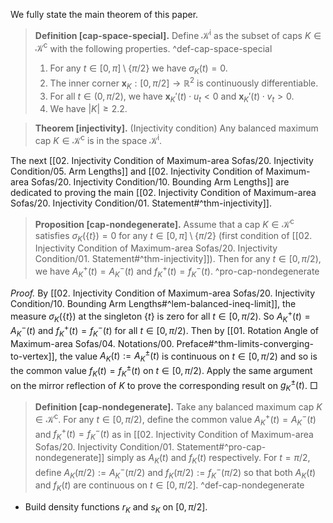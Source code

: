 We fully state the main theorem of this paper.

> __Definition [cap-space-special].__ Define $\mathcal{K}^\mathrm{i}$ as the subset of caps $K \in \mathcal{K}^\mathrm{c}$ with the following properties. ^def-cap-space-special
> 
> 1. For any $t \in [0, \pi] \setminus \left\{ \pi/2 \right\}$ we have $\sigma_K(t) = 0$.
> 2. The inner corner $\mathbf{x}_K : [0, \pi/2] \to \mathbb{R}^2$ is continuously differentiable.
> 3. For all $t \in (0, \pi/2)$, we have $\mathbf{x}_K'(t) \cdot u_t < 0$ and $\mathbf{x}_K'(t) \cdot v_t > 0$.
> 4. We have $|K| \geq 2.2$.

> __Theorem [injectivity].__ (Injectivity condition) Any balanced maximum cap $K \in \mathcal{K}^\mathrm{c}$ is in the space $\mathcal{K}^\mathrm{i}$.

The next [[02. Injectivity Condition of Maximum-area Sofas/20. Injectivity Condition/05. Arm Lengths]] and [[02. Injectivity Condition of Maximum-area Sofas/20. Injectivity Condition/10. Bounding Arm Lengths]] are dedicated to proving the main [[02. Injectivity Condition of Maximum-area Sofas/20. Injectivity Condition/01. Statement#^thm-injectivity]].

> __Proposition [cap-nondegenerate].__ Assume that a cap $K \in \mathcal{K}^\mathrm{c}$ satisfies $\sigma_K\left( \left\{ t \right\} \right) = 0$ for any $t \in [0, \pi] \setminus \left\{ \pi/2 \right\}$ (first condition of [[02. Injectivity Condition of Maximum-area Sofas/20. Injectivity Condition/01. Statement#^thm-injectivity]]). Then for any $t \in [0, \pi/2)$, we have $A_K^+(t) = A_K^-(t)$ and $f_K^+(t) = f_K^-(t)$. ^pro-cap-nondegenerate

_Proof._ By [[02. Injectivity Condition of Maximum-area Sofas/20. Injectivity Condition/10. Bounding Arm Lengths#^lem-balanced-ineq-limit]], the measure $\sigma_K\left( \left\{ t \right\} \right)$ at the singleton $\left\{ t \right\}$ is zero for all $t \in [0, \pi/2)$. So $A_K^+(t) = A_K^-(t)$ and $f_K^+(t) = f_K^-(t)$ for all $t \in [0, \pi/2)$. Then by [[01. Rotation Angle of Maximum-area Sofas/04. Notations/00. Preface#^thm-limits-converging-to-vertex]], the value $A_K(t) := A_K^{\pm}(t)$ is continuous on $t \in [0, \pi/2)$ and so is the common value $f_K(t) = f_K^\pm(t)$ on $t \in [0, \pi/2)$. Apply the same argument on the mirror reflection of $K$ to prove the corresponding result on $g_K^{\pm}(t)$. □

> __Definition [cap-nondegenerate].__ Take any balanced maximum cap $K \in \mathcal{K}^\mathrm{c}$. For any $t \in [0, \pi/2)$, define the common value $A_K^+(t) = A_K^-(t)$ and $f_K^+(t) = f_K^-(t)$ as in [[02. Injectivity Condition of Maximum-area Sofas/20. Injectivity Condition/01. Statement#^pro-cap-nondegenerate]] simply as $A_K(t)$ and $f_K(t)$ respectively. For $t=\pi/2$, define $A_K(\pi/2) := A_K^-(\pi/2)$ and $f_K(\pi/2) := f_K^-(\pi/2)$ so that both $A_K(t)$ and $f_K(t)$ are continuous on $t \in [0, \pi/2]$. ^def-cap-nondegenerate

- Build density functions $r_K$ and $s_K$ on $[0, \pi/2]$. 